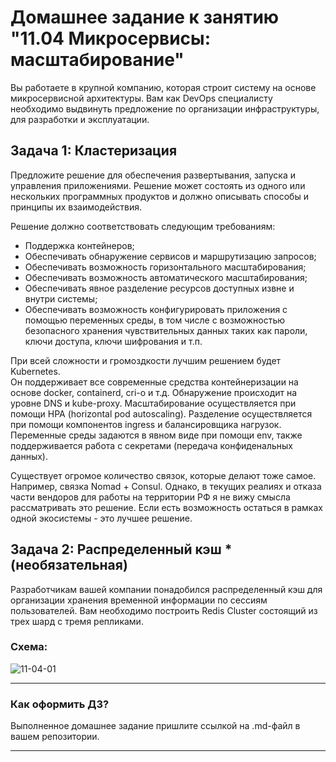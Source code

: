 
# Домашнее задание к занятию "11.04 Микросервисы: масштабирование"

Вы работаете в крупной компанию, которая строит систему на основе микросервисной архитектуры.
Вам как DevOps специалисту необходимо выдвинуть предложение по организации инфраструктуры, для разработки и эксплуатации.

## Задача 1: Кластеризация

Предложите решение для обеспечения развертывания, запуска и управления приложениями.
Решение может состоять из одного или нескольких программных продуктов и должно описывать способы и принципы их взаимодействия.

Решение должно соответствовать следующим требованиям:
- Поддержка контейнеров;
- Обеспечивать обнаружение сервисов и маршрутизацию запросов;
- Обеспечивать возможность горизонтального масштабирования;
- Обеспечивать возможность автоматического масштабирования;
- Обеспечивать явное разделение ресурсов доступных извне и внутри системы;
- Обеспечивать возможность конфигурировать приложения с помощью переменных среды, в том числе с возможностью безопасного хранения чувствительных данных таких как пароли, ключи доступа, ключи шифрования и т.п.

При всей сложности и громоздкости лучшим решением будет Kubernetes.  
Он поддерживает все современные средства контейнеризации на основе docker, containerd, cri-o и т.д. Обнаружение происходит на уровне DNS и kube-proxy. Масштабирование осуществляется при помощи HPA (horizontal pod autoscaling). Разделение осуществляется при помощи компонентов ingress и балансировщика нагрузок. Переменные среды задаются в явном виде при помощи env, также поддерживается работа с секретами (передача конфиденальных данных).  
    
Существует огромое количество связок, которые делают тоже самое. Например, связка Nomad + Consul. Однако, в текущих реалиях и отказа части вендоров для работы на территории РФ я не вижу смысла рассматривать это решение. Если есть возможность остаться в рамках одной экосистемы - это лучшее решение.  

## Задача 2: Распределенный кэш * (необязательная)

Разработчикам вашей компании понадобился распределенный кэш для организации хранения временной информации по сессиям пользователей.
Вам необходимо построить Redis Cluster состоящий из трех шард с тремя репликами.

### Схема:

![11-04-01](https://user-images.githubusercontent.com/1122523/114282923-9b16f900-9a4f-11eb-80aa-61ed09725760.png)

---

### Как оформить ДЗ?

Выполненное домашнее задание пришлите ссылкой на .md-файл в вашем репозитории.

---
